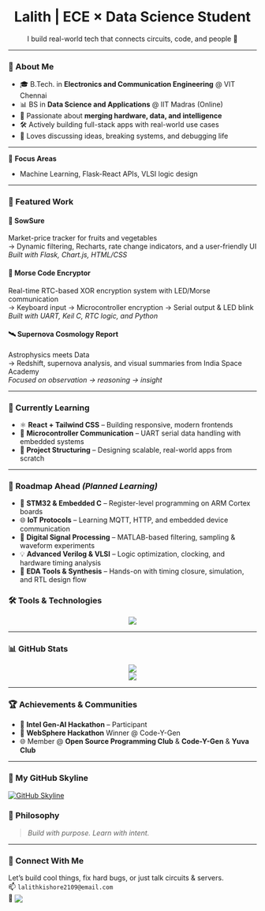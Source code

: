 <h1 align="center">Lalith | ECE × Data Science Student</h1>
<p align="center">I build real-world tech that connects circuits, code, and people 🚀</p>

---

### 🧭 About Me
- 🎓 B.Tech. in **Electronics and Communication Engineering** @ VIT Chennai  
- 📊 BS in **Data Science and Applications** @ IIT Madras (Online)  
- 🔎 Passionate about **merging hardware, data, and intelligence**  
- 🛠️ Actively building full-stack apps with real-world use cases  
- 💬 Loves discussing ideas, breaking systems, and debugging life

---
🚀 **Focus Areas**
- Machine Learning, Flask-React APIs, VLSI logic design

---
### 🌟 Featured Work

#### 🌾 **SowSure**
Market-price tracker for fruits and vegetables  
→ Dynamic filtering, Recharts, rate change indicators, and a user-friendly UI  
*Built with Flask, Chart.js, HTML/CSS*

#### 🔐 **Morse Code Encryptor**
Real-time RTC-based XOR encryption system with LED/Morse communication  
→ Keyboard input → Microcontroller encryption → Serial output & LED blink  
*Built with UART, Keil C, RTC logic, and Python*

#### 🛰️ **Supernova Cosmology Report**
Astrophysics meets Data  
→ Redshift, supernova analysis, and visual summaries from India Space Academy  
*Focused on observation → reasoning → insight*

---

### 🧠 Currently Learning

- ⚛️ **React + Tailwind CSS** – Building responsive, modern frontends  
- 🔐 **Microcontroller Communication** – UART serial data handling with embedded systems  
- 🧠 **Project Structuring** – Designing scalable, real-world apps from scratch  

---

### 🧱 Roadmap Ahead *(Planned Learning)*

- 🧩 **STM32 & Embedded C** – Register-level programming on ARM Cortex boards  
- 🌐 **IoT Protocols** – Learning MQTT, HTTP, and embedded device communication  
- 📡 **Digital Signal Processing** – MATLAB-based filtering, sampling & waveform experiments  
- 💡 **Advanced Verilog & VLSI** – Logic optimization, clocking, and hardware timing analysis  
- 🧪 **EDA Tools & Synthesis** – Hands-on with timing closure, simulation, and RTL design flow


### 🛠️ Tools & Technologies
<p align="center">
  <img src="https://skillicons.dev/icons?i=python,flask,html,css,sqlite,verilog,arduino,github,vscode,matlab,rstudio" />
</p>

---

### 📊 GitHub Stats
<p align="center">
  <img src="https://github-readme-stats.vercel.app/api?username=Lalithkishore365&show_icons=true&theme=tokyonight&hide_border=true" />
  <br>
  <img src="https://github-readme-stats.vercel.app/api/top-langs/?username=Lalithkishore365&layout=compact&theme=tokyonight&hide_border=true" />
</p>

---

### 🏆 Achievements & Communities
- 🧠 **Intel Gen-AI Hackathon** – Participant  
- 🥇 **WebSphere Hackathon** Winner @ Code-Y-Gen  
- 🌐 Member @ **Open Source Programming Club** & **Code-Y-Gen** & **Yuva Club**


---
### 🌇 My GitHub Skyline
[![GitHub Skyline](https://github.com/your-username/Lalithkishore365/raw/main/skyline.gif)](https://skyline.github.com/your-username/2024)

### 🧭 Philosophy
> *Build with purpose. Learn with intent.*

---

### 🤝 Connect With Me
Let’s build cool things, fix hard bugs, or just talk circuits & servers.  
📫 `lalithkishore2109@email.com`  
🔗 <a href="https://linkedin.com/in/lalithkishore37" target="blank"><img align="center" src="https://img.shields.io/badge/LINKEDIN-0A66C2?style=for-the-badge&logo=linkedin&logoColor=white" /></a>


